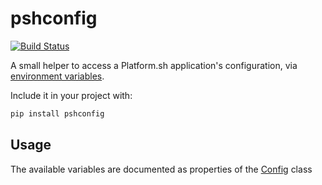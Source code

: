 # pshconfig

[![Build Status](https://travis-ci.org/platformsh/platformsh-config-reader-python3.svg?branch=master)](https://travis-ci.org/platformsh/platformsh-config-reader-python3)

A small helper to access a Platform.sh application's configuration, via [environment variables](https://docs.platform.sh/development/variables.html).

Include it in your project with:

```bash
pip install pshconfig
```

## Usage

The available variables are documented as properties of the [Config](pshconfig/config.py) class

```python

```